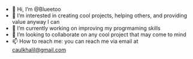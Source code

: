 - 👋 Hi, I’m @Blueetoo
- 👀 I’m interested in creating cool projects, helping others, and providing value anyway I can
- 🌱 I’m currently working on improving my progrmaming skills
- 💞️ I’m looking to collaborate on any cool project that may come to mind
- 📫 How to reach me: you can reach me via email at caulkhalil@gmail.com

<!---
Blueetoo/Blueetoo is a ✨ special ✨ repository because its `README.md` (this file) appears on your GitHub profile.
You can click the Preview link to take a look at your changes.
--->
